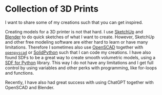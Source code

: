 # Collection of 3D Prints

I want to share some of my creations such that you can get inspired.

Creating models for a 3D printer is not that hard. I use [SketchUp](https://app.sketchup.com/app) and [Blender](https://www.blender.org) to do quick sketches of what I want to create. However, SketchUp and other free modeling software are either hard to learn or have many limitations. Therefore I sometimes also use [OpenSCAD](https://www.openscad.org/) together with [`openpyscad`](https://github.com/taxpon/openpyscad) or [SolidPython](https://github.com/SolidCode/SolidPython) such that I can code my creations. I have also found SDFs to be a great way to create smooth volumetric models, using a [SDF for Python](https://github.com/fogleman/sdf) library. This way I do not have any limitations and I get full control by using variables and other perks with programming, like for-loops and functions.

Recently, I have also had great success with using ChatGPT together with OpenSCAD and Blender.
